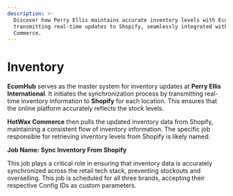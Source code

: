 ```yaml
---
description: >-
  Discover how Perry Ellis maintains accurate inventory levels with EcomHub
  transmitting real-time updates to Shopify, seamlessly integrated with HotWax
  Commerce.
---
```


# Inventory

**EcomHub** serves as the master system for inventory updates at **Perry Ellis International**. It initiates the synchronization process by transmitting real-time inventory information to **Shopify** for each location. This ensures that the online platform accurately reflects the stock levels.

**HotWax Commerce** then pulls the updated inventory data from Shopify, maintaining a consistent flow of inventory information. The specific job responsible for retrieving inventory levels from Shopify is likely named:

**Job Name:** **Sync Inventory From Shopify**

This job plays a critical role in ensuring that inventory data is accurately synchronized across the retail tech stack, preventing stockouts and overselling. This job is scheduled for all three brands, accepting their respective Config IDs as custom parameters.

